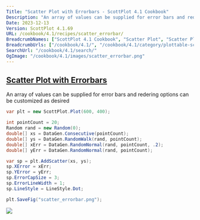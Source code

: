 ```yaml
---
Title: "Scatter Plot with Errorbars - ScottPlot 4.1 Cookbook"
Description: "An array of values can be supplied for error bars and redering options can be customized as desired"
Date: 2023-12-13
Version: ScottPlot 4.1.69
URL: /cookbook/4.1/recipes/scatter_errorbar/
BreadcrumbNames: ["ScottPlot 4.1 Cookbook", "Scatter Plot", "Scatter Plot with Errorbars"]
BreadcrumbUrls: ["/cookbook/4.1/", "/cookbook/4.1/category/plottable-scatter-plot", "/cookbook/4.1/recipes/scatter_errorbar/"]
SearchUrl: "/cookbook/4.1/search/"
OgImage: "/cookbook/4.1/images/scatter_errorbar.png"
---
```


<h2><a id='scatter-plot-with-errorbars' href='/cookbook/4.1/recipes/scatter_errorbar/'>Scatter Plot with Errorbars</a></h2>

An array of values can be supplied for error bars and redering options can be customized as desired

```cs
var plt = new ScottPlot.Plot(600, 400);

int pointCount = 20;
Random rand = new Random(0);
double[] xs = DataGen.Consecutive(pointCount);
double[] ys = DataGen.RandomWalk(rand, pointCount);
double[] xErr = DataGen.RandomNormal(rand, pointCount, .2);
double[] yErr = DataGen.RandomNormal(rand, pointCount);

var sp = plt.AddScatter(xs, ys);
sp.XError = xErr;
sp.YError = yErr;
sp.ErrorCapSize = 3;
sp.ErrorLineWidth = 1;
sp.LineStyle = LineStyle.Dot;

plt.SaveFig("scatter_errorbar.png");
```

<img src='../../images/scatter_errorbar.png' class='d-block mx-auto my-5' />


